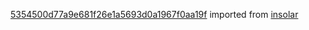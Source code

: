 [5354500d77a9e681f26e1a5693d0a1967f0aa19f](https://github.com/insolar/insolar/commit/5354500d77a9e681f26e1a5693d0a1967f0aa19f) imported from [insolar](https://github.com/insolar/insolar)
